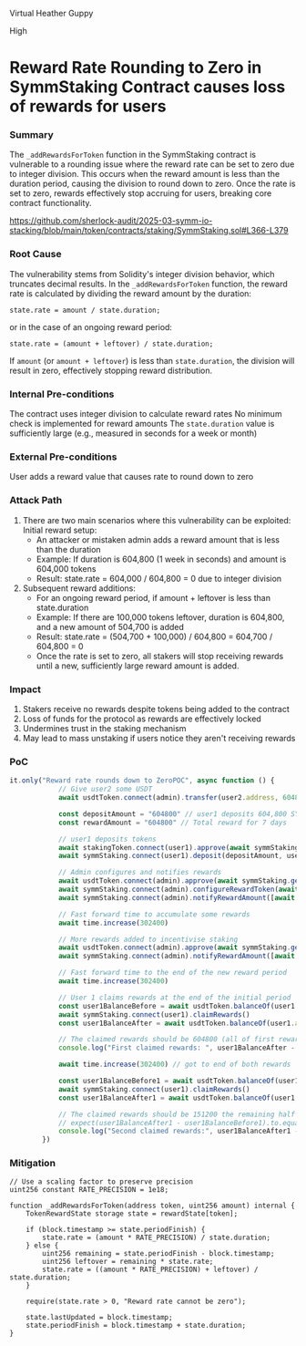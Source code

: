 Virtual Heather Guppy

High

# Reward Rate Rounding to Zero in SymmStaking Contract causes loss of rewards for users

### Summary

The `_addRewardsForToken` function in the SymmStaking contract is vulnerable to a rounding issue where the reward rate can be set to zero due to integer division. This occurs when the reward amount is less than the duration period, causing the division to round down to zero. Once the rate is set to zero, rewards effectively stop accruing for users, breaking core contract functionality.

https://github.com/sherlock-audit/2025-03-symm-io-stacking/blob/main/token/contracts/staking/SymmStaking.sol#L366-L379

### Root Cause

The vulnerability stems from Solidity's integer division behavior, which truncates decimal results. In the `_addRewardsForToken` function, the reward rate is calculated by dividing the reward amount by the duration:

`state.rate = amount / state.duration;`

or in the case of an ongoing reward period:

`state.rate = (amount + leftover) / state.duration;`


If `amount` (or `amount + leftover`) is less than `state.duration`, the division will result in zero, effectively stopping reward distribution.

### Internal Pre-conditions

The contract uses integer division to calculate reward rates
No minimum check is implemented for reward amounts
The `state.duration` value is sufficiently large (e.g., measured in seconds for a week or month)

### External Pre-conditions

User adds a reward value that causes rate to round down to zero

### Attack Path

1. There are two main scenarios where this vulnerability can be exploited:
Initial reward setup:
	- An attacker or mistaken admin adds a reward amount that is less than the duration
	- Example: If duration is 604,800 (1 week in seconds) and amount is 604,000 tokens
	- Result: state.rate = 604,000 / 604,800 = 0 due to integer division
2. Subsequent reward additions:
	- For an ongoing reward period, if amount + leftover is less than state.duration
	- Example: If there are 100,000 tokens leftover, duration is 604,800, and a new amount of 504,700 is added
	- Result: state.rate = (504,700 + 100,000) / 604,800 = 604,700 / 604,800 = 0
	- Once the rate is set to zero, all stakers will stop receiving rewards until a new, sufficiently large reward amount is added.

### Impact

1. Stakers receive no rewards despite tokens being added to the contract
2. Loss of funds for the protocol as rewards are effectively locked
3. Undermines trust in the staking mechanism
4. May lead to mass unstaking if users notice they aren't receiving rewards

### PoC

```Typescript
it.only("Reward rate rounds down to ZeroPOC", async function () {
			// Give user2 some USDT
			await usdtToken.connect(admin).transfer(user2.address, 604800)

			const depositAmount = "604800" // user1 deposits 604,800 SYMM
			const rewardAmount = "604800" // Total reward for 7 days

			// user1 deposits tokens
			await stakingToken.connect(user1).approve(await symmStaking.getAddress(), depositAmount)
			await symmStaking.connect(user1).deposit(depositAmount, user1.address)

			// Admin configures and notifies rewards
			await usdtToken.connect(admin).approve(await symmStaking.getAddress(), rewardAmount)
			await symmStaking.connect(admin).configureRewardToken(await usdtToken.getAddress(), true)
			await symmStaking.connect(admin).notifyRewardAmount([await usdtToken.getAddress()], [rewardAmount])

			// Fast forward time to accumulate some rewards
			await time.increase(302400)

			// More rewards added to incentivise staking
			await usdtToken.connect(admin).approve(await symmStaking.getAddress(), 302400)
			await symmStaking.connect(admin).notifyRewardAmount([await usdtToken.getAddress()], [302400])

			// Fast forward time to the end of the new reward period
			await time.increase(302400)

			// User 1 claims rewards at the end of the initial period
			const user1BalanceBefore = await usdtToken.balanceOf(user1.address)
			await symmStaking.connect(user1).claimRewards()
			const user1BalanceAfter = await usdtToken.balanceOf(user1.address)

			// The claimed rewards should be 604800 (all of first reward) + 151200 (half of the second reward) = 756000
			console.log("First claimed rewards: ", user1BalanceAfter - user1BalanceBefore) // actual 302400

			await time.increase(302400) // got to end of both rewards

			const user1BalanceBefore1 = await usdtToken.balanceOf(user1.address)
			await symmStaking.connect(user1).claimRewards()
			const user1BalanceAfter1 = await usdtToken.balanceOf(user1.address)

			// The claimed rewards should be 151200 the remaining half of the second reward
			// expect(user1BalanceAfter1 - user1BalanceBefore1).to.equal(rewardAmount)
			console.log("Second claimed rewards:", user1BalanceAfter1 - user1BalanceBefore1) // actual 0
		})
```

### Mitigation

```Solidity
// Use a scaling factor to preserve precision
uint256 constant RATE_PRECISION = 1e18;

function _addRewardsForToken(address token, uint256 amount) internal {
    TokenRewardState storage state = rewardState[token];
    
    if (block.timestamp >= state.periodFinish) {
        state.rate = (amount * RATE_PRECISION) / state.duration;
    } else {
        uint256 remaining = state.periodFinish - block.timestamp;
        uint256 leftover = remaining * state.rate;
        state.rate = ((amount * RATE_PRECISION) + leftover) / state.duration;
    }
    
    require(state.rate > 0, "Reward rate cannot be zero");
    
    state.lastUpdated = block.timestamp;
    state.periodFinish = block.timestamp + state.duration;
}
```